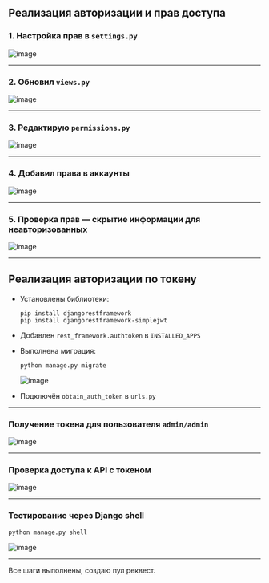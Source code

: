 ## Реализация авторизации и прав доступа

### 1. Настройка прав в `settings.py`
![image](https://github.com/user-attachments/assets/ef6baf8a-2f1e-45a6-8ecf-7125485f33ea)

---

### 2. Обновил `views.py`
![image](https://github.com/user-attachments/assets/06e0e458-023a-4277-a36c-1b52349a8ad2)

---

### 3. Редактирую `permissions.py`
![image](https://github.com/user-attachments/assets/26e36df6-483b-4e78-9c1b-fa5589ad4320)

---

### 4. Добавил права в аккаунты
![image](https://github.com/user-attachments/assets/57036b80-092e-4777-a306-f565168e4de2)

---

### 5. Проверка прав — скрытие информации для неавторизованных
![image](https://github.com/user-attachments/assets/cf016fc4-3a53-49e2-8bd6-96579a371e96)

---

## Реализация авторизации по токену

- Установлены библиотеки:
  ```
  pip install djangorestframework
  pip install djangorestframework-simplejwt
  ```

- Добавлен `rest_framework.authtoken` в `INSTALLED_APPS`

- Выполнена миграция:
  ```
  python manage.py migrate
  ```
  ![image](https://github.com/user-attachments/assets/92a25576-e044-4613-ba11-77c3c124ca83)

- Подключён `obtain_auth_token` в `urls.py`

---

### Получение токена для пользователя `admin/admin`
![image](https://github.com/user-attachments/assets/1005bc5c-c91e-4c02-b28a-93cd822f3e4c)

---

### Проверка доступа к API с токеном
![image](https://github.com/user-attachments/assets/cab0bf65-3c83-4f01-a687-47c7df9760fe)

---

### Тестирование через Django shell
```bash
python manage.py shell
```
![image](https://github.com/user-attachments/assets/778caba8-c0c1-4900-93ad-3b51a3614a4d)

---

Все шаги выполнены, создаю пул реквест.
